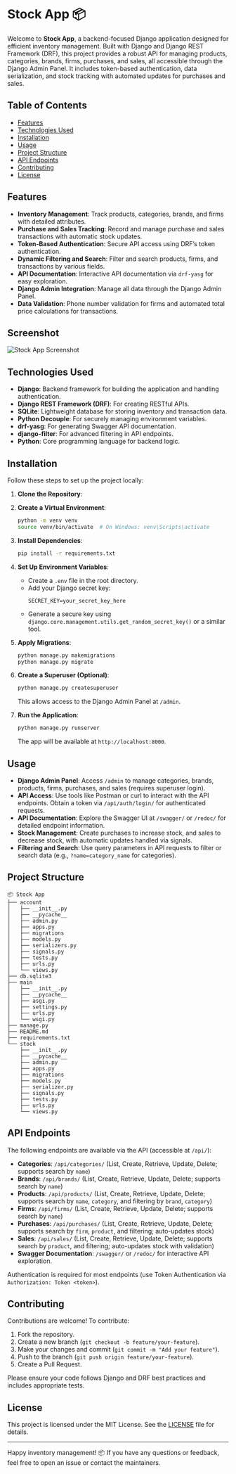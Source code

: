 # Stock App 📦

Welcome to **Stock App**, a backend-focused Django application designed for efficient inventory management. Built with Django and Django REST Framework (DRF), this project provides a robust API for managing products, categories, brands, firms, purchases, and sales, all accessible through the Django Admin Panel. It includes token-based authentication, data serialization, and stock tracking with automated updates for purchases and sales.

## Table of Contents

- [Features](#features)
- [Technologies Used](#technologies-used)
- [Installation](#installation)
- [Usage](#usage)
- [Project Structure](#project-structure)
- [API Endpoints](#api-endpoints)
- [Contributing](#contributing)
- [License](#license)

## Features

- **Inventory Management**: Track products, categories, brands, and firms with detailed attributes.
- **Purchase and Sales Tracking**: Record and manage purchase and sales transactions with automatic stock updates.
- **Token-Based Authentication**: Secure API access using DRF’s token authentication.
- **Dynamic Filtering and Search**: Filter and search products, firms, and transactions by various fields.
- **API Documentation**: Interactive API documentation via `drf-yasg` for easy exploration.
- **Django Admin Integration**: Manage all data through the Django Admin Panel.
- **Data Validation**: Phone number validation for firms and automated total price calculations for transactions.

## Screenshot

![Stock App Screenshot](./s_app-gif.gif)

## Technologies Used

- **Django**: Backend framework for building the application and handling authentication.
- **Django REST Framework (DRF)**: For creating RESTful APIs.
- **SQLite**: Lightweight database for storing inventory and transaction data.
- **Python Decouple**: For securely managing environment variables.
- **drf-yasg**: For generating Swagger API documentation.
- **django-filter**: For advanced filtering in API endpoints.
- **Python**: Core programming language for backend logic.

## Installation

Follow these steps to set up the project locally:

1. **Clone the Repository**:

2. **Create a Virtual Environment**:

   ```bash
   python -m venv venv
   source venv/bin/activate  # On Windows: venv\Scripts\activate
   ```

3. **Install Dependencies**:

   ```bash
   pip install -r requirements.txt
   ```

4. **Set Up Environment Variables**:

   - Create a `.env` file in the root directory.
   - Add your Django secret key:
     ```
     SECRET_KEY=your_secret_key_here
     ```
   - Generate a secure key using `django.core.management.utils.get_random_secret_key()` or a similar tool.

5. **Apply Migrations**:

   ```bash
   python manage.py makemigrations
   python manage.py migrate
   ```

6. **Create a Superuser (Optional)**:

   ```bash
   python manage.py createsuperuser
   ```

   This allows access to the Django Admin Panel at `/admin`.

7. **Run the Application**:
   ```bash
   python manage.py runserver
   ```
   The app will be available at `http://localhost:8000`.

## Usage

- **Django Admin Panel**: Access `/admin` to manage categories, brands, products, firms, purchases, and sales (requires superuser login).
- **API Access**: Use tools like Postman or curl to interact with the API endpoints. Obtain a token via `/api/auth/login/` for authenticated requests.
- **API Documentation**: Explore the Swagger UI at `/swagger/` or `/redoc/` for detailed endpoint information.
- **Stock Management**: Create purchases to increase stock, and sales to decrease stock, with automatic updates handled via signals.
- **Filtering and Search**: Use query parameters in API requests to filter or search data (e.g., `?name=category_name` for categories).

## Project Structure

```
📦 Stock App
├── account
│   ├── __init__.py
│   ├── __pycache__
│   ├── admin.py
│   ├── apps.py
│   ├── migrations
│   ├── models.py
│   ├── serializers.py
│   ├── signals.py
│   ├── tests.py
│   ├── urls.py
│   └── views.py
├── db.sqlite3
├── main
│   ├── __init__.py
│   ├── __pycache__
│   ├── asgi.py
│   ├── settings.py
│   ├── urls.py
│   └── wsgi.py
├── manage.py
├── README.md
├── requirements.txt
└── stock
    ├── __init__.py
    ├── __pycache__
    ├── admin.py
    ├── apps.py
    ├── migrations
    ├── models.py
    ├── serializer.py
    ├── signals.py
    ├── tests.py
    ├── urls.py
    └── views.py

```

## API Endpoints

The following endpoints are available via the API (accessible at `/api/`):

- **Categories**: `/api/categories/` (List, Create, Retrieve, Update, Delete; supports search by `name`)
- **Brands**: `/api/brands/` (List, Create, Retrieve, Update, Delete; supports search by `name`)
- **Products**: `/api/products/` (List, Create, Retrieve, Update, Delete; supports search by `name`, `category`, and filtering by `brand`, `category`)
- **Firms**: `/api/firms/` (List, Create, Retrieve, Update, Delete; supports search by `name`)
- **Purchases**: `/api/purchases/` (List, Create, Retrieve, Update, Delete; supports search by `firm`, `product`, and filtering; auto-updates stock)
- **Sales**: `/api/sales/` (List, Create, Retrieve, Update, Delete; supports search by `product`, and filtering; auto-updates stock with validation)
- **Swagger Documentation**: `/swagger/` or `/redoc/` for interactive API exploration.

Authentication is required for most endpoints (use Token Authentication via `Authorization: Token <token>`).

## Contributing

Contributions are welcome! To contribute:

1. Fork the repository.
2. Create a new branch (`git checkout -b feature/your-feature`).
3. Make your changes and commit (`git commit -m "Add your feature"`).
4. Push to the branch (`git push origin feature/your-feature`).
5. Create a Pull Request.

Please ensure your code follows Django and DRF best practices and includes appropriate tests.

## License

This project is licensed under the MIT License. See the [LICENSE](LICENSE) file for details.

---

Happy inventory management! 📦 If you have any questions or feedback, feel free to open an issue or contact the maintainers.
